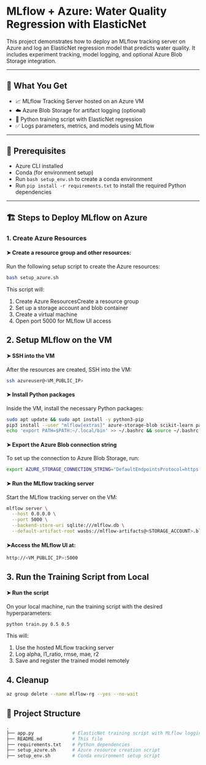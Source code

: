 # MLflow + Azure: Water Quality Regression with ElasticNet

This project demonstrates how to deploy an MLflow tracking server on Azure and log an ElasticNet regression model that predicts water quality. It includes experiment tracking, model logging, and optional Azure Blob Storage integration.

---

## 🚀 What You Get

- 📈 MLflow Tracking Server hosted on an Azure VM
- ☁️ Azure Blob Storage for artifact logging (optional)
- 🔧 Python training script with ElasticNet regression
- ✅ Logs parameters, metrics, and models using MLflow

---

## 🧰 Prerequisites

- Azure CLI installed
- Conda (for environment setup)
- Run `bash setup_env.sh` to create a conda environment
- Run `pip install -r requirements.txt` to install the required Python dependencies

---

## 🏗️ Steps to Deploy MLflow on Azure

### 1. Create Azure Resources

#### ➤ Create a resource group and other resources:

Run the following setup script to create the Azure resources:

```bash
bash setup_azure.sh
```

This script will:
1. Create Azure ResourcesCreate a resource group
2. Set up a storage account and blob container
3. Create a virtual machine
4. Open port 5000 for MLflow UI access

## 2. Setup MLflow on the VM

#### ➤ SSH into the VM

After the resources are created, SSH into the VM:

```bash
ssh azureuser@<VM_PUBLIC_IP>
```

#### ➤ Install Python packages
Inside the VM, install the necessary Python packages:
```bash
sudo apt update && sudo apt install -y python3-pip
pip3 install --user "mlflow[extras]" azure-storage-blob scikit-learn pandas
echo 'export PATH=$PATH:~/.local/bin' >> ~/.bashrc && source ~/.bashrc
```
#### ➤ Export the Azure Blob connection string
To set up the connection to Azure Blob Storage, run:
```bash
export AZURE_STORAGE_CONNECTION_STRING="DefaultEndpointsProtocol=https;AccountName=<STORAGE_ACCOUNT>;AccountKey=<STORAGE_KEY>;EndpointSuffix=core.windows.net"
```
#### ➤ Run the MLflow tracking server
Start the MLflow tracking server on the VM:
```bash
mlflow server \
  --host 0.0.0.0 \
  --port 5000 \
  --backend-store-uri sqlite:///mlflow.db \
  --default-artifact-root wasbs://mlflow-artifacts@<STORAGE_ACCOUNT>.blob.core.windows.net/
```
#### ➤Access the MLflow UI at:
```bash
http://<VM_PUBLIC_IP>:5000
```
## 3. Run the Training Script from Local
#### ➤ Run the script
On your local machine, run the training script with the desired hyperparameters:

```bash
python train.py 0.5 0.5
```
This will:
1. Use the hosted MLflow tracking server
2. Log alpha, l1_ratio, rmse, mae, r2
3. Save and register the trained model remotely

## 4. Cleanup
```bash
az group delete --name mlflow-rg --yes --no-wait
```

## 📂 Project Structure
```bash
.
├── app.py              # ElasticNet training script with MLflow logging
├── README.md           # This file
├── requirements.txt    # Python dependencies
├── setup_azure.sh      # Azure resource creation script
├── setup_env.sh        # Conda environment setup script
```